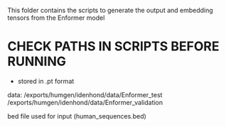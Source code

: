 This folder contains the scripts to generate the output and embedding tensors from the Enformer model 

# CHECK PATHS IN SCRIPTS BEFORE RUNNING

- stored in .pt format

data: 
/exports/humgen/idenhond/data/Enformer_test
/exports/humgen/idenhond/data/Enformer_validation

bed file used for input (human_sequences.bed)